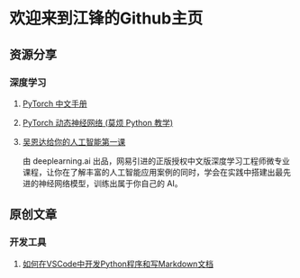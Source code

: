 # 欢迎来到江锋的Github主页

## 资源分享

### 深度学习

1. [PyTorch 中文手册](https://github.com/zergtant/pytorch-handbook) 

2. [PyTorch 动态神经网络 (莫烦 Python 教学)](https://www.bilibili.com/video/av15997678?p=1 )

3. [吴恩达给你的人工智能第一课](https://mooc.study.163.com/smartSpec/detail/1001319001.htm)
   
    由 deeplearning.ai 出品，网易引进的正版授权中文版深度学习工程师微专业课程，让你在了解丰富的人工智能应用案例的同时，学会在实践中搭建出最先进的神经网络模型，训练出属于你自己的 AI。

## 原创文章

### 开发工具

1. [如何在VSCode中开发Python程序和写Markdown文档](https://github.com/lujiangfeng/Jiangfeng/blob/master/%E5%8E%9F%E5%88%9B%E6%96%87%E7%AB%A0/%E5%A6%82%E4%BD%95%E5%9C%A8VSCode%E4%B8%AD%E5%BC%80%E5%8F%91Python%E7%A8%8B%E5%BA%8F%E5%92%8C%E5%86%99Markdown%E6%96%87%E6%A1%A3/README.md)